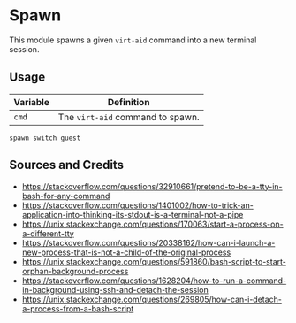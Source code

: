 # Spawn

This module spawns a given `virt-aid` command into a new terminal session.

## Usage

| Variable              | Definition                         |
| -------------         | -------------                      |
| `cmd`                 | The `virt-aid` command to spawn.   |

```
spawn switch guest
```

## Sources and Credits

- https://stackoverflow.com/questions/32910661/pretend-to-be-a-tty-in-bash-for-any-command
- https://stackoverflow.com/questions/1401002/how-to-trick-an-application-into-thinking-its-stdout-is-a-terminal-not-a-pipe
- https://unix.stackexchange.com/questions/170063/start-a-process-on-a-different-tty
- https://stackoverflow.com/questions/20338162/how-can-i-launch-a-new-process-that-is-not-a-child-of-the-original-process
- https://unix.stackexchange.com/questions/591860/bash-script-to-start-orphan-background-process
- https://stackoverflow.com/questions/1628204/how-to-run-a-command-in-background-using-ssh-and-detach-the-session
- https://unix.stackexchange.com/questions/269805/how-can-i-detach-a-process-from-a-bash-script
